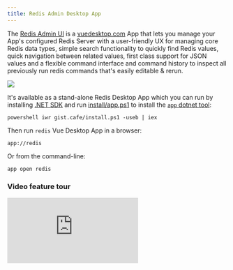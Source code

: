 ```yaml
---
title: Redis Admin Desktop App
---
```


The [Redis Admin UI](/admin-ui-redis) is a [vuedesktop.com](https://www.vuedesktop.com/) App that lets you manage your App's configured Redis Server with a user-friendly UX for managing core Redis data types, simple search functionality to quickly find Redis values, quick navigation between related values, first class support for JSON values and a flexible command interface and command history to inspect all previously run redis commands that's easily editable & rerun.

[![](/images/admin-ui/redis-desktop.png)](/admin-ui-redis)

It's available as a stand-alone Redis Desktop App which you can run by installing [.NET SDK](https://dotnet.microsoft.com/download) and run [install/app.ps1](https://servicestack.net/install/app.ps1) to install the [`app` dotnet tool](/netcore-windows-desktop):

```
powershell iwr gist.cafe/install.ps1 -useb | iex
```

Then run `redis` Vue Desktop App in a browser:

```
app://redis
```

Or from the command-line:

```
app open redis
```

<h3 class="text-center font-medium text-3xl m-0 py-8">Video feature tour</h3>

<iframe class="video-hd" src="https://www.youtube.com/embed/AACZtTOcQbg" frameborder="0" allow="accelerometer; autoplay; clipboard-write; encrypted-media; gyroscope; picture-in-picture" allowfullscreen></iframe>
